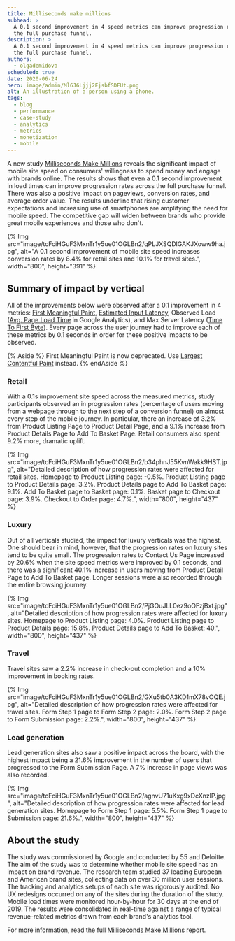 ```yaml
---
title: Milliseconds make millions
subhead: >
  A 0.1 second improvement in 4 speed metrics can improve progression rates across
  the full purchase funnel.
description: >
  A 0.1 second improvement in 4 speed metrics can improve progression rates across
  the full purchase funnel.
authors:
  - olgademidova
scheduled: true
date: 2020-06-24
hero: image/admin/Ml6J6Ljjj2EjsbfSDFUt.png
alt: An illustration of a person using a phone.
tags:
  - blog
  - performance
  - case-study
  - analytics
  - metrics
  - monetization
  - mobile
---
```


A new study [Milliseconds Make Millions][report]
reveals the significant impact of mobile site speed on consumers' willingness to
spend money and engage with brands online. The results shows that even a 0.1
second improvement in load times can improve progression rates across the full
purchase funnel. There was also a positive impact on pageviews, conversion
rates, and average order value. The results underline that rising customer
expectations and increasing use of smartphones are amplifying the need for
mobile speed. The competitive gap will widen between brands who provide great
mobile experiences and those who don't.

{% Img src="image/tcFciHGuF3MxnTr1y5ue01OGLBn2/qPLJXSQDlGAKJXoww9ha.jpg", alt="A 0.1 second improvement of mobile site speed increases conversion rates by 8.4% for retail sites and 10.1% for travel sites.", width="800", height="391" %}

## Summary of impact by vertical

All of the improvements below were observed after a 0.1 improvement in 4
metrics: [First Meaningful Paint](https://developer.chrome.com/docs/lighthouse/performance/first-meaningful-paint/),
[Estimated Input Latency](/estimated-input-latency/), Observed
Load ([Avg. Page Load Time](https://support.google.com/analytics/answer/2383341)
in Google Analytics), and Max Server Latency ([Time To First
Byte](/ttfb/)).
Every page across the user journey had to improve each of these metrics by 0.1
seconds in order for these positive impacts to be observed.

{% Aside %}
First Meaningful Paint is now deprecated. Use [Largest Contentful
Paint](/lcp/) instead.
{% endAside %}

### Retail

With a 0.1s improvement site speed across the measured metrics, study participants observed an in progression rates (percentage of users moving from a webpage through to the next step of a conversion funnel) on almost every step of the mobile journey. In particular, there an increase of 3.2% from Product Listing Page to Product Detail Page, and a 9.1% increase from Product Details Page to Add To Basket Page. Retail consumers also spent 9.2% more, dramatic uplift.

{% Img src="image/tcFciHGuF3MxnTr1y5ue01OGLBn2/b34phnJ55KvnWakk9HST.jpg", alt="Detailed description of how progression rates were affected for retail sites. Homepage to Product Listing page: -0.5%. Product Listing page to Product Details page: 3.2%. Product Details page to Add To Basket page: 9.1%. Add To Basket page to Basket page: 0.1%. Basket page to Checkout page: 3.9%. Checkout to Order page: 4.7%.", width="800", height="437" %}

### Luxury

Out of all verticals studied, the impact for luxury verticals was the highest.
One should bear in mind, however, that the progression rates on luxury sites
tend to be quite small. The progression rates to Contact Us Page increased by
20.6% when the site speed metrics were improved by 0.1 seconds, and there was a
significant 40.1% increase in users moving from Product Detail Page to Add To
Basket page. Longer sessions were also recorded through the entire browsing
journey.

{% Img src="image/tcFciHGuF3MxnTr1y5ue01OGLBn2/PjGOuJLL0ez9oOFzjBxt.jpg", alt="Detailed description of how progression rates were affected for luxury sites. Homepage to Product Listing page: 4.0%. Product Listing page to Product Details page: 15.8%. Product Details page to Add To Basket: 40.", width="800", height="437" %}

### Travel

Travel sites saw a 2.2% increase in check-out completion and a 10% improvement
in booking rates.

{% Img src="image/tcFciHGuF3MxnTr1y5ue01OGLBn2/GXu5tb0A3KD1mX78vOQE.jpg", alt="Detailed description of how progression rates were affected for travel sites. Form Step 1 page to Form Step 2 page: 2.0%. Form Step 2 page to Form Submission page: 2.2%.", width="800", height="437" %}

### Lead generation

Lead generation sites also saw a positive impact across the board, with the
highest impact being a 21.6% improvement in the number of users that progressed
to the Form Submission Page. A 7% increase in page views was also recorded.

{% Img src="image/tcFciHGuF3MxnTr1y5ue01OGLBn2/agnvU71uKxg9xDcXnzlP.jpg", alt="Detailed description of how progression rates were affected for lead generation sites.  Homepage to Form Step 1 page: 5.5%. Form Step 1 page to Submission page: 21.6%.", width="800", height="437" %}

## About the study

The study was commissioned by Google and conducted by 55 and Deloitte. The aim
of the study was to determine whether mobile site speed has an impact on brand
revenue. The research team studied 37 leading European and American brand sites,
collecting data on over 30 million user sessions.
The tracking and analytics setups of each site was rigorously audited. No UX
redesigns occurred on any of the sites during the duration of the study. Mobile
load times were monitored hour-by-hour for 30 days at the end of 2019. The
results were consolidated in real-time against a range of typical
revenue-related metrics drawn from each brand's analytics tool.

For more information, read the full [Milliseconds Make Millions][report] report.

[report]: https://www2.deloitte.com/content/dam/Deloitte/ie/Documents/Consulting/Milliseconds_Make_Millions_report.pdf
